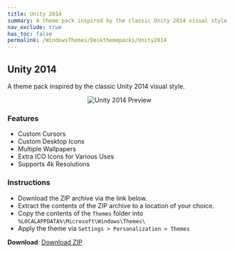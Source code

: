 ```yaml
---
title: Unity 2014
summary: A theme pack inspired by the classic Unity 2014 visual style
nav_exclude: true
has_toc: false
permalink: /WindowsThemes/Deskthemepacks/Unity2014
---
```


## Unity 2014
A theme pack inspired by the classic Unity 2014 visual style.

<div align="center">
    <img src="https://gitlab.com/the-back-room/deskthemepacks/sfw/unity-2014/-/raw/main/Extras/Preview.bmp" alt="Unity 2014 Preview" style="max-width: 100%; height: auto;" />
</div>

### Features

- Custom Cursors
- Custom Desktop Icons
- Multiple Wallpapers
- Extra ICO Icons for Various Uses
- Supports 4k Resolutions

### Instructions

- Download the ZIP archive via the link below.
- Extract the contents of the ZIP archive to a location of your choice.
- Copy the contents of the `Themes` folder into `%LOCALAPPDATA%\Microsoft\Windows\Themes\`
- Apply the theme via `Settings > Personalization > Themes`

**Download**: [Download ZIP](https://gitlab.com/the-back-room/deskthemepacks/sfw/unity-2014/-/archive/main/unity-2014-main.zip)